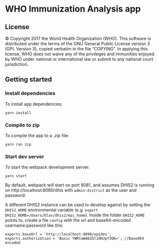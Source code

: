 # WHO Immunization Analysis app

## License
© Copyright 2017 the World Health Organization (WHO).
This software is distributed under the terms of the GNU General Public License version 3 (GPL Version 3),
copied verbatim in the file “COPYING”.  In applying this license, WHO does not waive any of the privileges and
immunities enjoyed by WHO under national or international law or submit to any national court jurisdiction.

## Getting started

### Install dependencies
To install app dependencies:

```
yarn install
```

### Compile to zip
To compile the app to a .zip file:

```
yarn run zip
```

### Start dev server
To start the webpack development server:

```
yarn start
```

By default, webpack will start on port 8081, and assumes DHIS2 is running on 
http://localhost:8080/dhis with `admin:district` as the user and password.

A different DHIS2 instance can be used to develop against by setting the `DHIS2_HOME`
environmental variable (e.g. `export DHIS2_HOME=/Users/Olav/dhis2/epi_home`). 
Inside the folder `DHIS2_HOME` points to, create a file `config` with the url 
and base64-encoded username:password like this:

```
exports.baseUrl = 'http://localhost:8090/epidev';
exports.authorization = 'Basic YWRtaW46ZGlzdHJpY3QK='; //Based64 encoded
```
